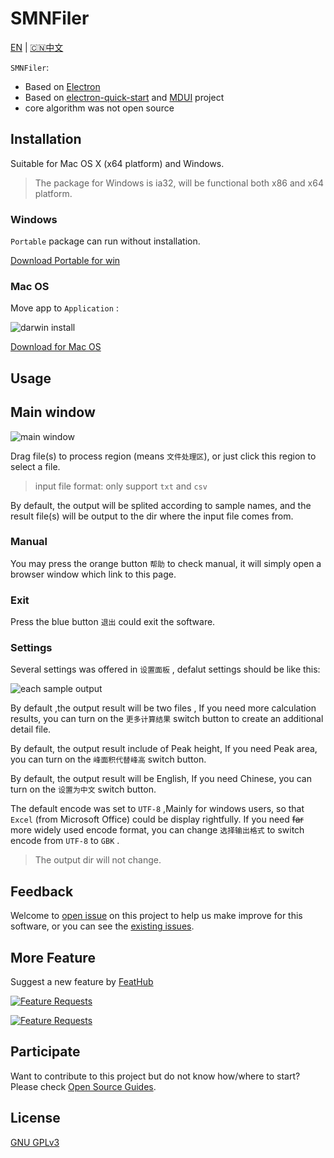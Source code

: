 <!--
 * @Author: Letmeouted
 * @Email: 1002726239@qq.com
 * @FilePath: \SMNFiler\README.md
-->
# SMNFiler

[EN](README.md) | [🇨🇳中文](README.CN.md)

`SMNFiler`:

- Based on [Electron](https://electronjs.org)
- Based on [electron-quick-start](https://github.com/electron/electron-quick-start) and [MDUI](https://github.com/zdhxiong/mdui) project
- core algorithm was not open source

## Installation

Suitable for Mac OS X (x64 platform) and Windows.

> The package for Windows is ia32, will be functional both x86 and x64 platform.

### Windows

`Portable` package can run without installation.

[Download Portable for win](https://github.com/NTLx/SMNFiler/releases/download/v0.1.0/SMNFiler.v0.1.0.Win_Portable.exe)

### Mac OS

Move app to `Application` :

![darwin install](https://cdn.jsdelivr.net/gh/Letmeouted/PicGO/Pic/picture.png)

[Download for Mac OS](https://github.com/NTLx/SMNFiler/releases/download/v0.1.0/SMNFiler.v0.1.0.MacOS.dmg)

## Usage

## Main window

![main window](https://lx-public-pic.oss-cn-shanghai.aliyuncs.com/PicGo/20190918134715.png)

Drag file(s) to process region (means `文件处理区`), or just click this region to select a file.

> input file format: only support `txt` and `csv`

By default, the output will be splited according to sample names, and the result file(s) will be output to the dir where the input file comes from.

### Manual

You may press the orange button `帮助` to check manual, it will simply open a browser window which link to this page.

### Exit

Press the blue button `退出` could exit the software.

### Settings

Several settings was offered in `设置面板` , defalut settings should be like this:

![each sample output](https://cdn.jsdelivr.net/gh/Letmeouted/PicGO/Pic/6AAC09DF-CEC8-4166-969E-2CAA7641DB5B.png)

By default ,the output result will be two files , If you need more calculation results, you can turn on the `更多计算结果` switch button to create an additional detail file.

By default, the output result include of Peak height, If you need Peak area, you can turn on the `峰面积代替峰高` switch button.

By default, the output result will be English, If you need Chinese, you can turn on the `设置为中文` switch button.

The default encode was set to `UTF-8` ,Mainly for windows users, so that `Excel` (from Microsoft Office) could be display rightfully. If you need ~~far~~ more widely used encode format, you can change `选择输出格式` to switch encode from `UTF-8` to `GBK` .

> The output dir will not change.

## Feedback

Welcome to [open issue](https://github.com/NTLx/SMNFiler/issues/new/choose) on this project to help us make improve for this software, or you can see the [existing issues](https://github.com/NTLx/SMNFiler/issues).

## More Feature

Suggest a new feature by [FeatHub](https://feathub.com/NTLx/SMNFiler)

[![Feature Requests](https://cloud.githubusercontent.com/assets/390379/10127973/045b3a96-6560-11e5-9b20-31a2032956b2.png)](https://feathub.com/NTLx/SMNFiler)

[![Feature Requests](https://feathub.com/NTLx/SMNFiler?format=svg)](https://feathub.com/NTLx/SMNFiler)

## Participate

Want to contribute to this project but do not know how/where to start? Please check [Open Source Guides](https://opensource.guide/).

## License

[GNU GPLv3](LICENSE.md)

